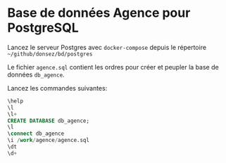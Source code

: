 # Base de données Agence pour PostgreSQL

Lancez le serveur Postgres avec `docker-compose` depuis le répertoire `~/github/donsez/bd/postgres`

Le fichier `agence.sql` contient les ordres pour créer et peupler la base de données `db_agence`.

Lancez les commandes suivantes:
```sql
\help
\l
\l+
CREATE DATABASE db_agence;
\l
\connect db_agence
\i /work/agence/agence.sql
\dt
\d+
```

